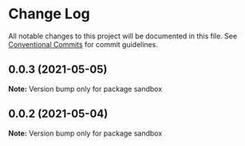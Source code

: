 # Change Log

All notable changes to this project will be documented in this file.
See [Conventional Commits](https://conventionalcommits.org) for commit guidelines.

## 0.0.3 (2021-05-05)

**Note:** Version bump only for package sandbox





## 0.0.2 (2021-05-04)

**Note:** Version bump only for package sandbox
